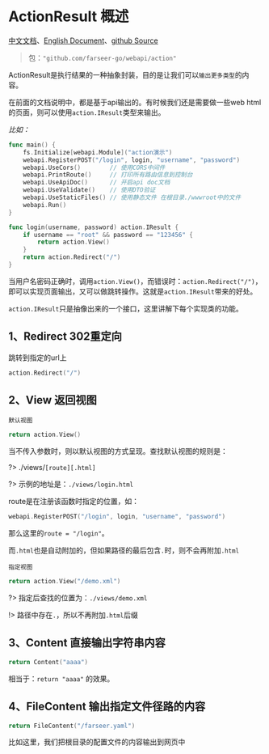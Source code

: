 # ActionResult 概述
[中文文档](https://farseer-go.github.io/doc/)、[English Document](https://farseer-go.github.io/doc/#/en-us/)、[github Source](https://github.com/farseer-go/webapi)

> 包：`"github.com/farseer-go/webapi/action"`

ActionResult是执行结果的一种抽象封装，目的是让我们可以`输出更多类型`的内容。

在前面的文档说明中，都是基于api输出的。有时候我们还是需要做一些web html的页面，则可以使用`action.IResult`类型来输出。

_比如：_
```go
func main() {
	fs.Initialize[webapi.Module]("action演示")
	webapi.RegisterPOST("/login", login, "username", "password")
    webapi.UseCors()        // 使用CORS中间件
    webapi.PrintRoute()     // 打印所有路由信息到控制台
    webapi.UseApiDoc()      // 开启api doc文档
    webapi.UseValidate()    // 使用DTO验证
    webapi.UseStaticFiles() // 使用静态文件 在根目录./wwwroot中的文件
	webapi.Run()
}

func login(username, password) action.IResult {
	if username == "root" && password == "123456" {
		return action.View()
	}
	return action.Redirect("/")
}
```

当用户名密码正确时，调用`action.View()`，而错误时：`action.Redirect("/")`，即可以实现页面输出，又可以做跳转操作。这就是`action.IResult`带来的好处。

`action.IResult`只是抽像出来的一个接口，这里讲解下每个实现类的功能。

## 1、Redirect 302重定向
跳转到指定的url上
```go
action.Redirect("/")
```
## 2、View 返回视图
`默认视图`
```go
return action.View()
```
当不传入参数时，则以默认视图的方式呈现。查找默认视图的规则是：

?> ./views/`[route][.html]`

?>  示例的地址是：`./views/login.html`

route是在注册该函数时指定的位置，如：
```go
webapi.RegisterPOST("/login", login, "username", "password")
```
那么这里的`route = "/login"`。

而`.html`也是自动附加的，但如果路径的最后包含`.`时，则不会再附加`.html`

`指定视图`
```go
return action.View("/demo.xml")
```
?>  指定后查找的位置为：`./views/demo.xml`

!> 路径中存在`.`，所以不再附加`.html`后缀
## 3、Content 直接输出字符串内容
```go
return Content("aaaa")
```
相当于：`return "aaaa"` 的效果。
## 4、FileContent 输出指定文件径路的内容
```go
return FileContent("/farseer.yaml")
```
比如这里，我们把根目录的配置文件的内容输出到网页中